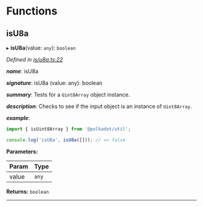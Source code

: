 

# Functions

<a id="isu8a"></a>

##  isU8a

▸ **isU8a**(value: *`any`*): `boolean`

*Defined in [is/u8a.ts:22](https://github.com/polkadot-js/common/blob/a9878a2/packages/util/src/is/u8a.ts#L22)*

*__name__*: isU8a

*__signature__*: isU8a (value: any): boolean

*__summary__*: Tests for a `Uint8Array` object instance.

*__description__*: Checks to see if the input object is an instance of `Uint8Array`.

*__example__*:   

```javascript
import { isUint8Array } from '@polkadot/util';

console.log('isU8a', isU8a([])); // => false
```

**Parameters:**

| Param | Type |
| ------ | ------ |
| value | `any` |

**Returns:** `boolean`

___

